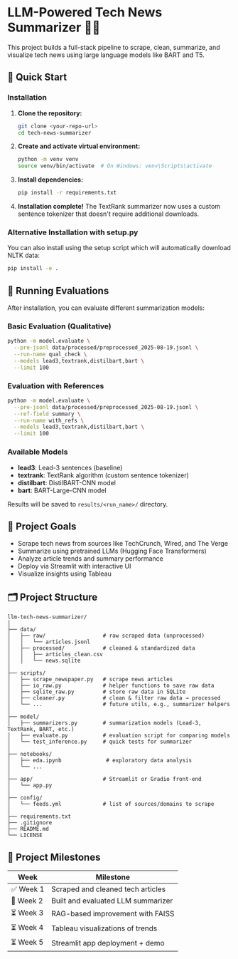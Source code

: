 # LLM-Powered Tech News Summarizer 🚀📰

This project builds a full-stack pipeline to scrape, clean, summarize, and visualize tech news using large language models like BART and T5.

## 🚀 Quick Start

### Installation

1. **Clone the repository:**
   ```bash
   git clone <your-repo-url>
   cd tech-news-summarizer
   ```

2. **Create and activate virtual environment:**
   ```bash
   python -m venv venv
   source venv/bin/activate  # On Windows: venv\Scripts\activate
   ```

3. **Install dependencies:**
   ```bash
   pip install -r requirements.txt
   ```

4. **Installation complete!** The TextRank summarizer now uses a custom sentence tokenizer that doesn't require additional downloads.

### Alternative Installation with setup.py

You can also install using the setup script which will automatically download NLTK data:

```bash
pip install -e .
```

## 🧪 Running Evaluations

After installation, you can evaluate different summarization models:

### Basic Evaluation (Qualitative)
```bash
python -m model.evaluate \
  --pre-jsonl data/processed/preprocessed_2025-08-19.jsonl \
  --run-name qual_check \
  --models lead3,textrank,distilbart,bart \
  --limit 100
```

### Evaluation with References
```bash
python -m model.evaluate \
  --pre-jsonl data/processed/preprocessed_2025-08-19.jsonl \
  --ref-field summary \
  --run-name with_refs \
  --models lead3,textrank,distilbart,bart \
  --limit 100
```

### Available Models
- **lead3**: Lead-3 sentences (baseline)
- **textrank**: TextRank algorithm (custom sentence tokenizer)
- **distilbart**: DistilBART-CNN model
- **bart**: BART-Large-CNN model

Results will be saved to `results/<run_name>/` directory.

## 📌 Project Goals
- Scrape tech news from sources like TechCrunch, Wired, and The Verge
- Summarize using pretrained LLMs (Hugging Face Transformers)
- Analyze article trends and summary performance
- Deploy via Streamlit with interactive UI
- Visualize insights using Tableau

## 🗂️ Project Structure
```text
llm-tech-news-summarizer/
│
├── data/
│   ├── raw/                  # raw scraped data (unprocessed)
│   │   └── articles.jsonl
│   ├── processed/            # cleaned & standardized data
│   │   ├── articles_clean.csv
│   │   └── news.sqlite
│
├── scripts/
│   ├── scrape_newspaper.py   # scrape news articles
│   ├── io_raw.py             # helper functions to save raw data
│   ├── sqlite_raw.py         # store raw data in SQLite
│   ├── cleaner.py            # clean & filter raw data → processed
│   └── ...                   # future utils, e.g., summarizer helpers
│
├── model/
│   ├── summarizers.py        # summarization models (Lead-3, TextRank, BART, etc.)
│   ├── evaluate.py           # evaluation script for comparing models
│   └── test_inference.py     # quick tests for summarizer
│
├── notebooks/
│   ├── eda.ipynb              # exploratory data analysis
│   └── ...
│
├── app/                      # Streamlit or Gradio front-end
│   └── app.py
│
├── config/
│   └── feeds.yml             # list of sources/domains to scrape
│
├── requirements.txt
├── .gitignore
├── README.md
└── LICENSE

```

## 🚧 Project Milestones

| Week | Milestone |
|------|-----------|
| ✅ Week 1 | Scraped and cleaned tech articles |
| 🔄 Week 2 | Built and evaluated LLM summarizer |
| ⏳ Week 3 | RAG-based improvement with FAISS |
| ⏳ Week 4 | Tableau visualizations of trends |
| ⏳ Week 5 | Streamlit app deployment + demo |

